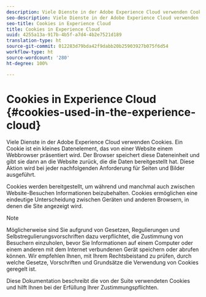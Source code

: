 ```yaml
---
description: Viele Dienste in der Adobe Experience Cloud verwenden Cookies. Ein Cookie ist ein kleines Datenelement, das von einer Website einem Webbrowser präsentiert wird. Der Browser speichert diese Dateneinheit und gibt sie dann an die Website zurück, die die Daten bereitgestellt hat. Diese Aktion wird bei jeder nachfolgenden Anforderung für Seiten und Bilder ausgeführt.
seo-description: Viele Dienste in der Adobe Experience Cloud verwenden Cookies. Ein Cookie ist ein kleines Datenelement, das von einer Website einem Webbrowser präsentiert wird. Der Browser speichert diese Dateneinheit und gibt sie dann an die Website zurück, die die Daten bereitgestellt hat. Diese Aktion wird bei jeder nachfolgenden Anforderung für Seiten und Bilder ausgeführt.
seo-title: Cookies in Experience Cloud
title: Cookies in Experience Cloud
uuid: 4255a13a-917b-4b5f-a7d4-4b2e7521d189
translation-type: ht
source-git-commit: 012283d79bda42f9dabb20b25903927b075f6d54
workflow-type: ht
source-wordcount: '280'
ht-degree: 100%

---
```



# Cookies in Experience Cloud {#cookies-used-in-the-experience-cloud}

Viele Dienste in der Adobe Experience Cloud verwenden Cookies. Ein Cookie ist ein kleines Datenelement, das von einer Website einem Webbrowser präsentiert wird. Der Browser speichert diese Dateneinheit und gibt sie dann an die Website zurück, die die Daten bereitgestellt hat. Diese Aktion wird bei jeder nachfolgenden Anforderung für Seiten und Bilder ausgeführt.

Cookies werden bereitgestellt, um während und manchmal auch zwischen Website-Besuchen Informationen beizubehalten. Cookies ermöglichen eine eindeutige Unterscheidung zwischen Geräten und anderen Browsern, in denen die Site angezeigt wird.

>[!NOTE]
>
>Möglicherweise sind Sie aufgrund von Gesetzen, Regulierungen und Selbstregulierungsvorschriften dazu verpflichtet, die Zustimmung von Besuchern einzuholen, bevor Sie Informationen auf einem Computer oder einem anderen mit dem Internet verbundenen Gerät speichern oder abrufen können. Wir empfehlen Ihnen, mit Ihrem Rechtsbeistand zu prüfen, durch welche Gesetze, Vorschriften und Grundsätze die Verwendung von Cookies geregelt ist.

Diese Dokumentation beschreibt die von der Suite verwendeten Cookies und hilft Ihnen bei der Erfüllung Ihrer Zustimmungspflichten.
